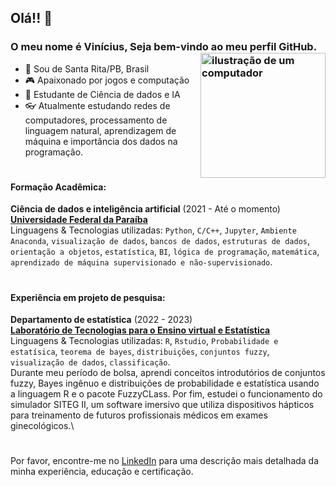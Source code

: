 
<link rel="stylesheet" href="https://cdn.jsdelivr.net/gh/devicons/devicon@v2.15.1/devicon.min.css">

## Olá!! 👋
### O meu nome é Vinícius, Seja bem-vindo ao meu perfil GitHub. <img src="https://raw.githubusercontent.com/MicaelliMedeiros/micaellimedeiros/master/image/computer-illustration.png" alt="ilustração de um computador" min-width="200px" max-width="200px" width="200px" align="right">

- 🔰 Sou de Santa Rita/PB, Brasil
- 🎮 Apaixonado por jogos e computação 
- 🧠 Estudante de Ciência de dados e IA
- 👓 Atualmente estudando redes de computadores, processamento de linguagem natural, aprendizagem de máquina e importância dos dados na programação.

# 
#### Formação Acadêmica:

**Ciência de dados e inteligência artificial** (2021 - Até o momento) \
[**Universidade Federal da Paraíba**](https://www.ufpb.br/)\
Linguagens & Tecnologias utilizadas: `Python`, `C/C++`, `Jupyter`, `Ambiente Anaconda`, `visualização de dados`, `bancos de dados`, `estruturas de dados`, `orientação a objetos`, `estatística`, `BI`, `lógica de programação`, `matemática`, `aprendizado de máquina supervisionado e não-supervisionado`.
#

#### Experiência em projeto de pesquisa:

**Departamento de estatística** (2022 - 2023)\
[**Laboratório de Tecnologias para o Ensino virtual e Estatística**](https://www.ufpb.br/) \
Linguagens & Tecnologias utilizadas: `R`, `Rstudio`, `Probabilidade e estatísica`, `teorema de bayes`, `distribuições`, `conjuntos fuzzy`, `visualização de dados`, `classificação`.\
Durante meu período de bolsa, aprendi conceitos introdutórios de conjuntos fuzzy, Bayes ingênuo e distribuições de probabilidade e estatística usando a linguagem R e o pacote FuzzyCLass. Por fim, estudei o funcionamento do simulador SITEG II, um software imersivo que utiliza dispositivos hápticos para treinamento de futuros profissionais médicos em exames ginecológicos.\
#
Por favor, encontre-me no [LinkedIn](https://www.linkedin.com/in/viniciusvieri/) para uma descrição mais detalhada da minha experiência, educação e certificação.
#
